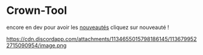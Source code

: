 # Crown-Tool

encore en dev pour avoir les [nouveautés](https://discord.gg/y6PcvSYVMh) cliquez sur nouveauté !

https://cdn.discordapp.com/attachments/1134655015798186145/1136799522715090954/image.png
